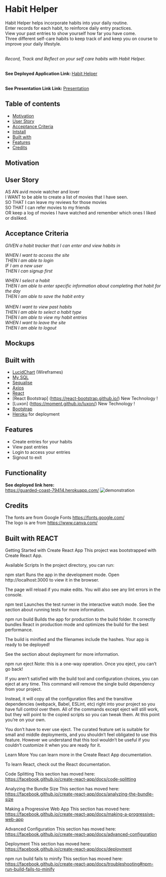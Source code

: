 # Habit Helper

Habit Helper helps incorporate habits into your daily routine. <br>
Enter records for each habit, to reinforce daily entry practices.<br>
View your past entries to show yourself how far you have come.<br>
Three different self-care habits to keep track of and keep you on course to improve your daily lifestyle.<br>

<i><br>Record, Track and Reflect on your self care habits with Habit Helper.<br></i>




<br> <b>See Deployed Application Link: </b>
<a href="https://guarded-coast-79414.herokuapp.com/"> Habit Helper </a>


<br> <b>See Presentation Link Link: </b>
<a href="https://docs.google.com/presentation/d/1m-DQjhGJ-E9oUHEdbMV8qL_OZNwpcMuQWcMYmkLAGGs/edit?usp=sharing"> Presentation </a>



## Table of contents
  - [Motivation](#motivation)
  - [User Story](#userstory)
  - [Acceptance Criteria](#acceptancecriteria)
  - [Intstall](#install)
  - [Built with](#built-with)
  - [Features](#features)
  - [Credits](#credits)

## Motivation


## User Story
AS AN avid movie watcher and lover <br>
I WANT to be able to create a list of movies that I have seen. <br>
SO THAT I can leave my reviews for those movies <br>
SO THAT I can refer movies to my friends <br>
OR keep a log of movies I have watched and remember which ones I liked or disliked.


## Acceptance Criteria
<i>GIVEN a habit tracker that I can enter and view habits in <br>
  
WHEN I want to access the site<br>
THEN I am able to login <br>
IF I am a new user <br>
THEN I can signup first <br>

WHEN I select a habit<br>
THEN I am able to enter specific information about completing that habit for the day<br>
THEN I am able to save the habit entry<br>
<br>
WHEN I want to view past habits<br>
THEN I am able to select a habit type<br>
THEN I am able to view my habit entries <br>
WHEN I want to leave the site<br>
THEN I am able to logout <br>
</i>



## Mockups



## Built with
- [LucidChart](https://www.adobe.com/au/products/xd.html) (Wireframes)
- [My SQL](https://www.mysql.com/) 
- [Sequalise](https://sequelize.org/) 
- [Axios](https://www.npmjs.com/package/axios) 
- [React](https://reactjs.org/)
- [React Bootstrap] (https://react-bootstrap.github.io/) New Technology !
- [Luxon] (https://moment.github.io/luxon/) New Technology !
- [Bootstrap](https://getbootstrap.com/)
- [Heroku](https://www.heroku.com/) for deployment

## Features
- Create entries for your habits
- View past entries
- Login to access your entries
- Signout to exit



## Functionality 
<b>See deployed link here:</b><br> https://guarded-coast-79414.herokuapp.com/
![demonstration]()




## Credits
The fonts are from Google Fonts https://fonts.google.com/ <br>
The logo is are from https://www.canva.com/



## Built with REACT
Getting Started with Create React App This project was bootstrapped with Create React App.

Available Scripts In the project directory, you can run:

npm start Runs the app in the development mode. Open http://localhost:3000 to view it in the browser.

The page will reload if you make edits. You will also see any lint errors in the console.

npm test Launches the test runner in the interactive watch mode. See the section about running tests for more information.

npm run build Builds the app for production to the build folder. It correctly bundles React in production mode and optimizes the build for the best performance.

The build is minified and the filenames include the hashes. Your app is ready to be deployed!

See the section about deployment for more information.

npm run eject Note: this is a one-way operation. Once you eject, you can’t go back!

If you aren’t satisfied with the build tool and configuration choices, you can eject at any time. This command will remove the single build dependency from your project.

Instead, it will copy all the configuration files and the transitive dependencies (webpack, Babel, ESLint, etc) right into your project so you have full control over them. All of the commands except eject will still work, but they will point to the copied scripts so you can tweak them. At this point you’re on your own.

You don’t have to ever use eject. The curated feature set is suitable for small and middle deployments, and you shouldn’t feel obligated to use this feature. However we understand that this tool wouldn’t be useful if you couldn’t customize it when you are ready for it.

Learn More You can learn more in the Create React App documentation.

To learn React, check out the React documentation.

Code Splitting This section has moved here: https://facebook.github.io/create-react-app/docs/code-splitting

Analyzing the Bundle Size This section has moved here: https://facebook.github.io/create-react-app/docs/analyzing-the-bundle-size

Making a Progressive Web App This section has moved here: https://facebook.github.io/create-react-app/docs/making-a-progressive-web-app

Advanced Configuration This section has moved here: https://facebook.github.io/create-react-app/docs/advanced-configuration

Deployment This section has moved here: https://facebook.github.io/create-react-app/docs/deployment

npm run build fails to minify This section has moved here: https://facebook.github.io/create-react-app/docs/troubleshooting#npm-run-build-fails-to-minify
